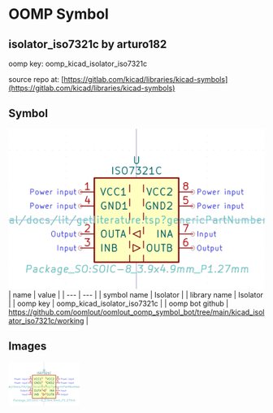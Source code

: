 # OOMP Symbol  
## isolator_iso7321c  by arturo182  
  
oomp key: oomp_kicad_isolator_iso7321c  
  
source repo at: [https://gitlab.com/kicad/libraries/kicad-symbols](https://gitlab.com/kicad/libraries/kicad-symbols)  
## Symbol  
  
[![working.png](working_600.png)](working.png)  
| name | value | 
| --- | --- | 
| symbol name | Isolator | 
| library name | Isolator | 
| oomp key | oomp_kicad_isolator_iso7321c | 
| oomp bot github | https://github.com/oomlout/oomlout_oomp_symbol_bot/tree/main/kicad_isolator_iso7321c/working | 
## Images  
  
[![working.png](working_140.png)](working.png)  
